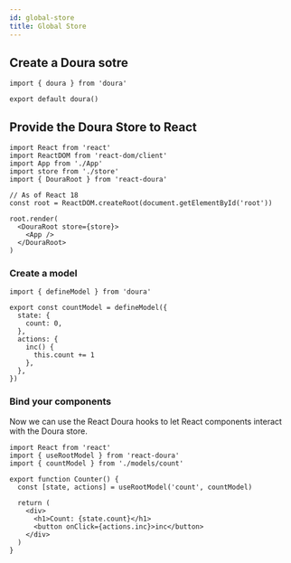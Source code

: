 ```yaml
---
id: global-store
title: Global Store
---
```


## Create a Doura sotre

```tsx title="store.ts"
import { doura } from 'doura'

export default doura()
```

## Provide the Doura Store to React

```tsx title="index.ts"
import React from 'react'
import ReactDOM from 'react-dom/client'
import App from './App'
import store from './store'
import { DouraRoot } from 'react-doura'

// As of React 18
const root = ReactDOM.createRoot(document.getElementById('root'))

root.render(
  <DouraRoot store={store}>
    <App />
  </DouraRoot>
)
```

### Create a model

```tsx title="models/count"
import { defineModel } from 'doura'

export const countModel = defineModel({
  state: {
    count: 0,
  },
  actions: {
    inc() {
      this.count += 1
    },
  },
})
```

### Bind your components

Now we can use the React Doura hooks to let React components interact with the Doura store.

```tsx title="componnets/Counter.tsx"
import React from 'react'
import { useRootModel } from 'react-doura'
import { countModel } from './models/count'

export function Counter() {
  const [state, actions] = useRootModel('count', countModel)

  return (
    <div>
      <h1>Count: {state.count}</h1>
      <button onClick={actions.inc}>inc</button>
    </div>
  )
}
```
